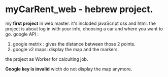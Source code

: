 # myCarRent_web - hebrew project.


my <b>first project</b>  in web master. it's incloded javaScript css and html.
the project is about log in with your info, choosing a car and where you want to go. 
google API :
1) google metrix : gives the distance between those 2 points.
2) google v2 maps: display the map and the markers.

the project as Worker for calculting job.

<b> Google key is invalid</b> wicth do not display the map anymore.

